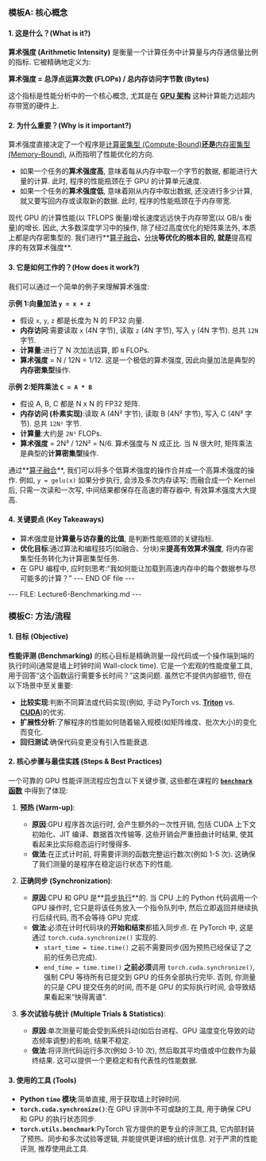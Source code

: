 ### 模板A: 核心概念

#### 1. 这是什么？(What is it?)

**算术强度 (Arithmetic Intensity)** 是衡量一个计算任务中计算量与内存通信量比例的指标. 它被精确地定义为:

**算术强度 = 总浮点运算次数 (FLOPs) / 总内存访问字节数 (Bytes)**

这个指标是性能分析中的一个核心概念, 尤其是在 **[GPU 架构](./Lecture6-GPU-Architecture.md)** 这种计算能力远超内存带宽的硬件上. 

#### 2. 为什么重要？(Why is it important?)

算术强度直接决定了一个程序是[计算密集型 (Compute-Bound)](./Lecture6-Memory-vs-Compute-Bound.md)**还是**[内存密集型 (Memory-Bound)](./Lecture6-Memory-vs-Compute-Bound.md), 从而指明了性能优化的方向. 

* 如果一个任务的**算术强度高**, 意味着每从内存中取一个字节的数据, 都能进行大量的计算. 此时, 程序的性能瓶颈在于 GPU 的计算单元速度. 
* 如果一个任务的**算术强度低**, 意味着刚从内存中取出数据, 还没进行多少计算, 就又要写回内存或读取新的数据. 此时, 程序的性能瓶颈在于内存带宽. 

现代 GPU 的计算性能(以 TFLOPS 衡量)增长速度远远快于内存带宽(以 GB/s 衡量)的增长. 因此, 大多数深度学习中的操作, 除了经过高度优化的矩阵乘法外, 本质上都是内存密集型的. 我们进行**[算子融合](./Lecture6-Kernel-Fusion.md)**、**[分块](./Lecture6-Matrix-Multiplication-Tiling.md)**等优化的根本目的, 就是**提高程序的有效算术强度**. 

#### 3. 它是如何工作的？(How does it work?)

我们可以通过一个简单的例子来理解算术强度:

**示例 1:向量加法 `y = x + z`**

* 假设 `x`, `y`, `z` 都是长度为 N 的 FP32 向量. 
* **内存访问**:需要读取 `x` (4N 字节), 读取 `z` (4N 字节), 写入 `y` (4N 字节). 总共 `12N` 字节. 
* **计算量**:进行了 N 次加法运算, 即 `N` FLOPs. 
* **算术强度** = N / 12N = 1/12. 这是一个极低的算术强度, 因此向量加法是典型的**内存密集型**操作. 

**示例 2:矩阵乘法 `C = A * B`**

* 假设 A, B, C 都是 N x N 的 FP32 矩阵. 
* **内存访问 (朴素实现)**:读取 A (4N² 字节), 读取 B (4N² 字节), 写入 C (4N² 字节). 总共 `12N²` 字节. 
* **计算量**:大约是 `2N³` FLOPs. 
* **算术强度** = 2N³ / 12N² = N/6. 算术强度与 N 成正比. 当 N 很大时, 矩阵乘法是典型的**计算密集型**操作. 

通过**[算子融合](./Lecture6-Kernel-Fusion.md)**, 我们可以将多个低算术强度的操作合并成一个高算术强度的操作. 例如, `y = gelu(x)` 如果分步执行, 会涉及多次内存读写; 而融合成一个 Kernel 后, 只需一次读和一次写, 中间结果都保存在高速的寄存器中, 有效算术强度大大提高. 

#### 4. 关键要点 (Key Takeaways)

* 算术强度是**计算量与访存量的比值**, 是判断性能瓶颈的关键指标. 
* **优化目标**:通过算法和编程技巧(如融合、分块)来**提高有效算术强度**, 将内存密集型任务转化为计算密集型任务. 
* 在 GPU 编程中, 应时刻思考:“我如何能让加载到高速内存中的每个数据参与尽可能多的计算？”
  --- END OF file ---

--- FILE: Lecture6-Benchmarking.md ---

### 模板C: 方法/流程

#### 1. 目标 (Objective)

**性能评测 (Benchmarking)** 的核心目标是精确测量一段代码或一个操作端到端的执行时间(通常是墙上时钟时间 Wall-clock time). 它是一个宏观的性能度量工具, 用于回答“这个函数运行需要多长时间？”这类问题. 虽然它不提供内部细节, 但在以下场景中至关重要:

* **比较实现**:判断不同算法或代码实现(例如, 手动 PyTorch vs. **[Triton](./Lecture6-Triton.md)** vs. **[CUDA](./Lecture6-CUDA.md)**)的优劣. 
* **扩展性分析**:了解程序的性能如何随着输入规模(如矩阵维度、批次大小)的变化而变化. 
* **回归测试**:确保代码变更没有引入性能衰退. 

#### 2. 核心步骤与最佳实践 (Steps & Best Practices)

一个可靠的 GPU 性能评测流程应包含以下关键步骤, 这些都在课程的 **[`benchmark` 函数](./Lecture6-Code-benchmark.md)** 中得到了体现:

1. **预热 (Warm-up)**:

   * **原因**:GPU 程序首次运行时, 会产生额外的一次性开销, 包括 CUDA 上下文初始化、JIT 编译、数据首次传输等. 这些开销会严重扭曲计时结果, 使其看起来比实际稳态运行时慢得多. 
   * **做法**:在正式计时前, 将需要评测的函数完整运行数次(例如 1-5 次). 这确保了我们测量的是程序在稳定运行状态下的性能. 
2. **正确同步 (Synchronization)**:

   * **原因**:CPU 和 GPU 是**[异步执行](./Lecture6-CPU-GPU-Synchronization.md)**的. 当 CPU 上的 Python 代码调用一个 GPU 操作时, 它只是将该任务放入一个指令队列中, 然后立即返回并继续执行后续代码, 而不会等待 GPU 完成. 
   * **做法**:必须在计时代码块的**开始和结束**都插入同步点. 在 PyTorch 中, 这是通过 `torch.cuda.synchronize()` 实现的. 
     * `start_time = time.time()` 之前不需要同步(因为预热已经保证了之前的任务已完成). 
     * `end_time = time.time()` **之前必须**调用 `torch.cuda.synchronize()`, 强制 CPU 等待所有已提交到 GPU 的任务全部执行完毕. 否则, 你测量的只是 CPU 提交任务的时间, 而不是 GPU 的实际执行时间, 会导致结果看起来“快得离谱”. 
3. **多次试验与统计 (Multiple Trials & Statistics)**:

   * **原因**:单次测量可能会受到系统抖动(如后台进程、GPU 温度变化导致的动态频率调整)的影响, 结果不稳定. 
   * **做法**:将评测代码运行多次(例如 3-10 次), 然后取其平均值或中位数作为最终结果. 这可以提供一个更稳定和有代表性的性能数据. 

#### 3. 使用的工具 (Tools)

* **Python `time` 模块**:简单直接, 用于获取墙上时钟时间. 
* **`torch.cuda.synchronize()`**:在 GPU 评测中不可或缺的工具, 用于确保 CPU 和 GPU 的执行状态同步. 
* **`torch.utils.benchmark`**:PyTorch 官方提供的更专业的评测工具, 它内部封装了预热、同步和多次试验等逻辑, 并能提供更详细的统计信息. 对于严肃的性能评测, 推荐使用此工具. 
